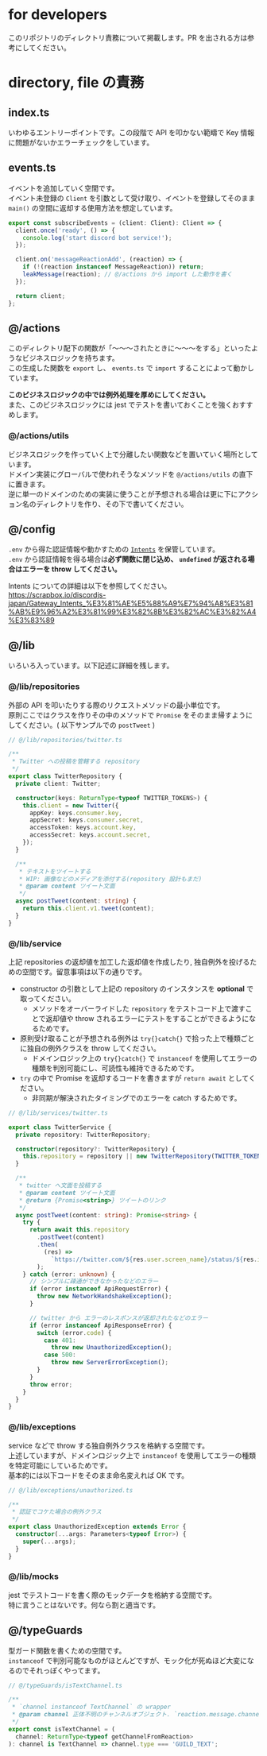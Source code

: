 # for developers

このリポジトリのディレクトリ責務について掲載します。PR を出される方は参考にしてください。

# directory, file の責務

## index.ts

いわゆるエントリーポイントです。この段階で API を叩かない範疇で Key 情報に問題がないかエラーチェックをしています。

## events.ts

イベントを追加していく空間です。  
イベント未登録の `Client` を引数として受け取り、イベントを登録してそのまま `main()` の空間に返却する使用方法を想定しています。

```ts
export const subscribeEvents = (client: Client): Client => {
  client.once('ready', () => {
    console.log('start discord bot service!');
  });

  client.on('messageReactionAdd', (reaction) => {
    if (!(reaction instanceof MessageReaction)) return;
    leakMessage(reaction); // @/actions から import した動作を書く
  });

  return client;
};
```

## @/actions

このディレクトリ配下の関数が「〜〜〜されたときに〜〜〜をする」といったようなビジネスロジックを持ちます。  
この生成した関数を `export` し、 `events.ts` で `import` することによって動かしています。

**このビジネスロジックの中では例外処理を厚めにしてください。**  
また、このビジネスロジックには jest でテストを書いておくことを強くおすすめします。

### @/actions/utils

ビジネスロジックを作っていく上で分離したい関数などを置いていく場所としています。  
ドメイン実装にグローバルで使われそうなメソッドを `@/actions/utils` の直下に置きます。  
逆に単一のドメインのための実装に使うことが予想される場合は更に下にアクション名のディレクトリを作り、その下で書いてください。

## @/config

`.env` から得た認証情報や動かすための [`Intents`](https://scrapbox.io/discordjs-japan/Gateway_Intents_%E3%81%AE%E5%88%A9%E7%94%A8%E3%81%AB%E9%96%A2%E3%81%99%E3%82%8B%E3%82%AC%E3%82%A4%E3%83%89) を保管しています。  
`.env` から認証情報を得る場合は**必ず関数に閉じ込め、 `undefined` が返される場合はエラーを throw してください。**

Intents についての詳細は以下を参照してください。  
https://scrapbox.io/discordjs-japan/Gateway_Intents_%E3%81%AE%E5%88%A9%E7%94%A8%E3%81%AB%E9%96%A2%E3%81%99%E3%82%8B%E3%82%AC%E3%82%A4%E3%83%89

## @/lib

いろいろ入っています。以下記述に詳細を残します。

### @/lib/repositories

外部の API を叩いたりする際のリクエストメソッドの最小単位です。  
原則ここではクラスを作りその中のメソッドで `Promise` をそのまま帰すようにしてください。( 以下サンプルでの `postTweet` )

```ts
// @/lib/repositories/twitter.ts

/**
 * Twitter への投稿を管轄する repository
 */
export class TwitterRepository {
  private client: Twitter;

  constructor(keys: ReturnType<typeof TWITTER_TOKENS>) {
    this.client = new Twitter({
      appKey: keys.consumer.key,
      appSecret: keys.consumer.secret,
      accessToken: keys.account.key,
      accessSecret: keys.account.secret,
    });
  }

  /**
   * テキストをツイートする
   * WIP: 画像などのメディアを添付する(repository 設計もまだ)
   * @param content ツイート文面
   */
  async postTweet(content: string) {
    return this.client.v1.tweet(content);
  }
}
```

### @/lib/service

上記 repositories の返却値を加工した返却値を作成したり, 独自例外を投げるための空間です。留意事項は以下の通りです。

- constructor の引数として上記の repository のインスタンスを **optional** で取ってください。
  - メソッドをオーバーライドした `repository` をテストコード上で渡すことで返却値や throw されるエラーにテストをすることができるようになるためです。
- 原則受け取ることが予想される例外は `try{}catch{}` で拾った上で種類ごとに独自の例外クラスを throw してください。
  - ドメインロジック上の `try{}catch{}` で `instanceof` を使用してエラーの種類を判別可能にし、可読性も維持できるためです。
- `try` の中で Promise を返却するコードを書きますが `return await` としてください。
  - 非同期が解決されたタイミングでのエラーを catch するためです。

```ts
// @/lib/services/twitter.ts

export class TwitterService {
  private repository: TwitterRepository;

  constructor(repository?: TwitterRepository) {
    this.repository = repository || new TwitterRepository(TWITTER_TOKENS());
  }

  /**
   * twitter へ文面を投稿する
   * @param content ツイート文面
   * @return {Promise<string>} ツイートのリンク
   */
  async postTweet(content: string): Promise<string> {
    try {
      return await this.repository
        .postTweet(content)
        .then(
          (res) =>
            `https://twitter.com/${res.user.screen_name}/status/${res.id_str}`
        );
    } catch (error: unknown) {
      // シンプルに疎通ができなかったなどのエラー
      if (error instanceof ApiRequestError) {
        throw new NetworkHandshakeException();
      }

      // twitter から エラーのレスポンスが返却されたなどのエラー
      if (error instanceof ApiResponseError) {
        switch (error.code) {
          case 401:
            throw new UnauthorizedException();
          case 500:
            throw new ServerErrorException();
        }
      }
      throw error;
    }
  }
}
```

### @/lib/exceptions

service などで throw する独自例外クラスを格納する空間です。  
上述していますが、ドメインロジック上で `instanceof` を使用してエラーの種類を特定可能にしているためです。  
基本的には以下コードをそのまま命名変えれば OK です。

```ts
// @/lib/exceptions/unauthorized.ts

/**
 * 認証でコケた場合の例外クラス
 */
export class UnauthorizedException extends Error {
  constructor(...args: Parameters<typeof Error>) {
    super(...args);
  }
}
```

### @/lib/mocks

jest でテストコードを書く際のモックデータを格納する空間です。  
特に言うことはないです。何なら割と適当です。

## @/typeGuards

型ガード関数を書くための空間です。  
`instanceof` で判別可能なものがほとんどですが、モック化が死ぬほど大変になるのでそれっぽくやってます。  

```ts
// @/typeGuards/isTextChannel.ts

/**
 * `channel instanceof TextChannel` の wrapper
 * @param channel 正体不明のチャンネルオブジェクト. `reaction.message.channel` から取る
 */
export const isTextChannel = (
  channel: ReturnType<typeof getChannelFromReaction>
): channel is TextChannel => channel.type === 'GUILD_TEXT';
```
